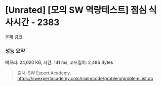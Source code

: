 # [Unrated] [모의 SW 역량테스트] 점심 식사시간 - 2383 

[문제 링크](https://swexpertacademy.com/main/code/problem/problemDetail.do?contestProbId=AV5-BEE6AK0DFAVl) 

### 성능 요약

메모리: 24,020 KB, 시간: 141 ms, 코드길이: 2,486 Bytes



> 출처: SW Expert Academy, https://swexpertacademy.com/main/code/problem/problemList.do